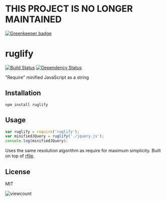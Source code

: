 # THIS PROJECT IS NO LONGER MAINTAINED

[![Greenkeeper badge](https://badges.greenkeeper.io/ForbesLindesay/ruglify.svg)](https://greenkeeper.io/)

# ruglify

[![Build Status](https://secure.travis-ci.org/ForbesLindesay/ruglify.png)](http://travis-ci.org/ForbesLindesay/ruglify)
[![Dependency Status](https://img.shields.io/david/ForbesLindesay/ruglify.svg)](https://david-dm.org/ForbesLindesay/ruglify)

"Require" minified JavaScript as a string

## Installation

```
npm install ruglify
```

## Usage

```javascript
var ruglify = require('ruglify');
var minifiedJQuery = ruglify('./jquery.js');
console.log(minifiedJQuery);
```

Uses the same resolution algorithm as require for maximum simplicity.  Built on top of [rfile](https://github.com/ForbesLindesay/rfile).

## License

  MIT
  
![viewcount](https://viewcount.jepso.com/count/ForbesLindesay/ruglify.png)
